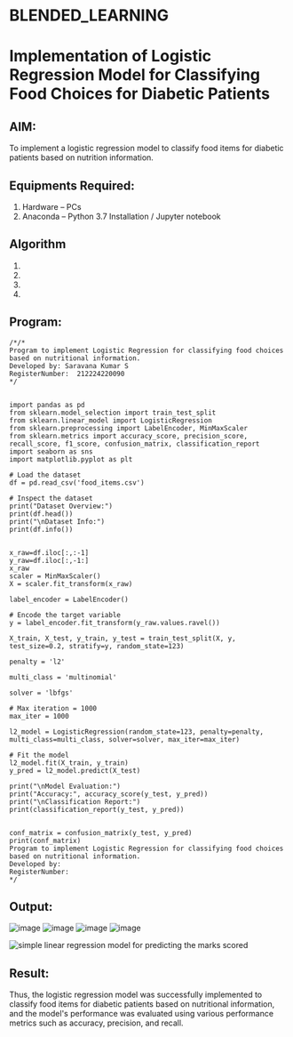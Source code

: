 # BLENDED_LEARNING
# Implementation of Logistic Regression Model for Classifying Food Choices for Diabetic Patients

## AIM:
To implement a logistic regression model to classify food items for diabetic patients based on nutrition information.

## Equipments Required:
1. Hardware – PCs
2. Anaconda – Python 3.7 Installation / Jupyter notebook

## Algorithm
1. 
2. 
3. 
4. 

## Program:
```
/*/*
Program to implement Logistic Regression for classifying food choices based on nutritional information.
Developed by: Saravana Kumar S
RegisterNumber:  212224220090
*/


import pandas as pd
from sklearn.model_selection import train_test_split
from sklearn.linear_model import LogisticRegression
from sklearn.preprocessing import LabelEncoder, MinMaxScaler
from sklearn.metrics import accuracy_score, precision_score, recall_score, f1_score, confusion_matrix, classification_report
import seaborn as sns
import matplotlib.pyplot as plt

# Load the dataset
df = pd.read_csv('food_items.csv')

# Inspect the dataset
print("Dataset Overview:")
print(df.head())
print("\nDataset Info:")
print(df.info())


x_raw=df.iloc[:,:-1]
y_raw=df.iloc[:,-1:]
x_raw
scaler = MinMaxScaler() 
X = scaler.fit_transform(x_raw)

label_encoder = LabelEncoder()

# Encode the target variable
y = label_encoder.fit_transform(y_raw.values.ravel())  

X_train, X_test, y_train, y_test = train_test_split(X, y, test_size=0.2, stratify=y, random_state=123)

penalty = 'l2'

multi_class = 'multinomial'

solver = 'lbfgs'

# Max iteration = 1000
max_iter = 1000

l2_model = LogisticRegression(random_state=123, penalty=penalty, multi_class=multi_class, solver=solver, max_iter=max_iter)

# Fit the model
l2_model.fit(X_train, y_train)
y_pred = l2_model.predict(X_test)

print("\nModel Evaluation:")
print("Accuracy:", accuracy_score(y_test, y_pred))
print("\nClassification Report:")
print(classification_report(y_test, y_pred))


conf_matrix = confusion_matrix(y_test, y_pred)
print(conf_matrix)
Program to implement Logistic Regression for classifying food choices based on nutritional information.
Developed by: 
RegisterNumber:  
*/
```

## Output:
![image](https://github.com/user-attachments/assets/5e692a53-4d58-40b1-88f9-82c44e336dcd)
![image](https://github.com/user-attachments/assets/0e9e6819-8c52-43fb-9369-e559cc96a745)
![image](https://github.com/user-attachments/assets/86f49017-b3c0-4af3-8030-93f32896c5d2)
![image](https://github.com/user-attachments/assets/214704e7-2a8b-4462-9b3f-9cf6eee09518)

![simple linear regression model for predicting the marks scored](sam.png)


## Result:
Thus, the logistic regression model was successfully implemented to classify food items for diabetic patients based on nutritional information, and the model's performance was evaluated using various performance metrics such as accuracy, precision, and recall.
